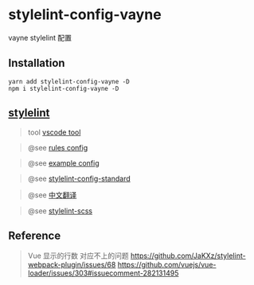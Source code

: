 # stylelint-config-vayne
vayne stylelint 配置

## Installation
```
yarn add stylelint-config-vayne -D
npm i stylelint-config-vayne -D
```

## [stylelint](https://github.com/stylelint/stylelint)

> tool [vscode tool](https://github.com/shinnn/vscode-stylelint)

> @see [rules config](https://stylelint.io/user-guide/rules/) 

> @see [example config](https://github.com/stylelint/stylelint/blob/master/docs/user-guide/example-config.md)

> @see [stylelint-config-standard](https://github.com/stylelint/stylelint-config-standard)

> @see [中文翻译](https://segmentfault.com/a/1190000004588228)

> @see [stylelint-scss](https://github.com/kristerkari/stylelint-scss)

## Reference

> Vue 显示的行数 对应不上的问题
https://github.com/JaKXz/stylelint-webpack-plugin/issues/68
https://github.com/vuejs/vue-loader/issues/303#issuecomment-282131495